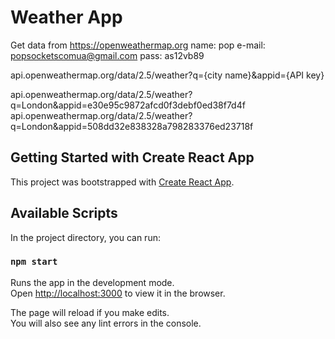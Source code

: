 # Weather App
Get data from https://openweathermap.org
name: pop
e-mail: popsocketscomua@gmail.com
pass: as12vb89

api.openweathermap.org/data/2.5/weather?q={city name}&appid={API key}

api.openweathermap.org/data/2.5/weather?q=London&appid=e30e95c9872afcd0f3debf0ed38f7d4f
api.openweathermap.org/data/2.5/weather?q=London&appid=508dd32e838328a798283376ed23718f

## Getting Started with Create React App

This project was bootstrapped with [Create React App](https://github.com/facebook/create-react-app).

## Available Scripts

In the project directory, you can run:

### `npm start`

Runs the app in the development mode.\
Open [http://localhost:3000](http://localhost:3000) to view it in the browser.

The page will reload if you make edits.\
You will also see any lint errors in the console.